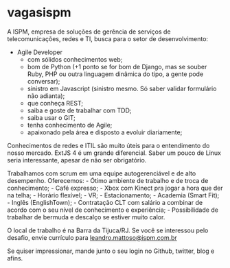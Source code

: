 vagasispm
=========

A ISPM, empresa de soluções de gerência de serviços de telecomunicações, redes e TI, busca para o setor de desenvolvimento:
 
- Agile Developer
    - com sólidos conhecimentos web;
    - bom de Python (+1 ponto se for bom de Django, mas se souber Ruby, PHP ou outra linguagem dinâmica do tipo, a gente pode conversar);
    - sinistro em Javascript (sinistro mesmo. Só saber validar formulário não adianta);
    - que conheça REST;
    - saiba e goste de trabalhar com TDD;
    - saiba usar o GIT;
    - tenha conhecimento de Agile;
    - apaixonado pela área e disposto a evoluir diariamente;
 
Conhecimentos de redes e ITIL são muito úteis para o entendimento do nosso mercado. ExtJS 4 é um grande diferencial. Saber um pouco de Linux 
seria interessante, apesar de não ser obrigatório.
 
Trabalhamos com scrum em uma equipe autogerenciável e de alto desempenho. Oferecemos: 
    - Ótimo ambiente de trabalho e de troca de conhecimento;
    - Café expresso;
    - Xbox com Kinect pra jogar a hora que der na telha;
    - Horário flexível;
    - VR;
    - Estacionamento;
    - Academia (Smart Fit);
    - Inglês (EnglishTown);
    - Contratação CLT com salário a combinar de acordo com o seu nível de conhecimento e experiência;
    - Possibilidade de trabalhar de bermuda e descalço se estiver muito calor.
 
O local de trabalho é na Barra da Tijuca/RJ. Se você se interessou pelo desafio, envie currículo 
para leandro.mattoso@ispm.com.br 
 
Se quiser impressionar, mande junto o seu login no Github, twitter, blog e afins.
